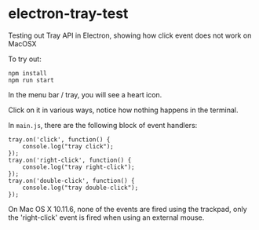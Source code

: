 # electron-tray-test
Testing out Tray API in Electron, showing how click event does not work on MacOSX

To try out:

```
npm install
npm run start
```

In the menu bar / tray, you will see a heart icon.

Click on it in various ways, notice how nothing happens in the terminal.


In `main.js`, there are the following block of event handlers:
```
tray.on('click', function() {
    console.log("tray click");
});
tray.on('right-click', function() {
    console.log("tray right-click");
});
tray.on('double-click', function() {
    console.log("tray double-click");
});
```

On Mac OS X 10.11.6, none of the events are fired using the trackpad,
only the 'right-click' event is fired when using an external mouse.
